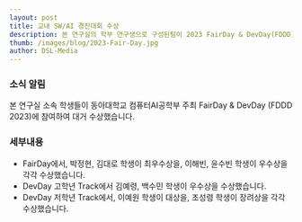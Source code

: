 ```yaml
---
layout: post
title: 교내 SW/AI 경진대회 수상
description: 본 연구실의 학부 연구생으로 구성된팀이 2023 FairDay & DevDay(FDDD) 경진대회에서 수상하는 쾌거를 이뤘습니다.
thumb: /images/blog/2023-Fair-Day.jpg
author: DSL-Media
---
```


### 소식 알림
본 연구실 소속 학생들이 동아대학교 컴퓨터AI공학부 주최 FairDay & DevDay (FDDD 2023)에 참여하여 대거 수상했습니다.

### 세부내용
- FairDay에서, 박정현, 김대로 학생이 최우수상을, 이해빈, 윤수빈 학생이 우수상을 각각 수상했습니다.
- DevDay 고학년 Track에서 김예령, 백수민 학생이 우수상을 수상했습니다.
- DevDay 저학년 Track에서, 이예원 학생이 대상을, 조성령 학생이 장려상을 각각 수상했습니다.
